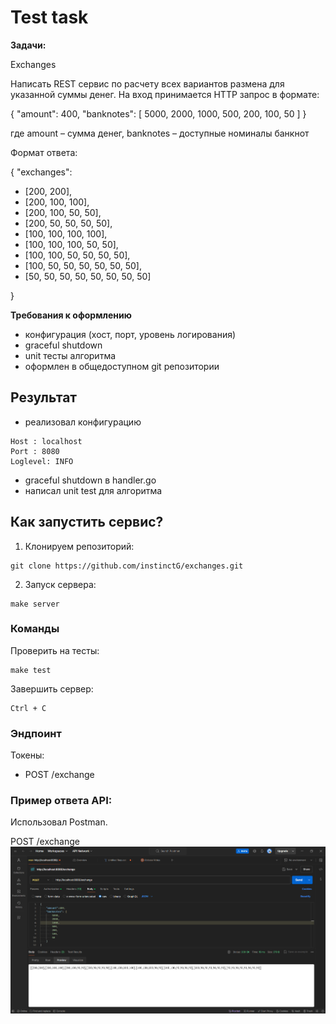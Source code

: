 # Test task 


**Задачи:**

Exchanges

Написать REST сервис по расчету всех вариантов размена для указанной суммы денег. На вход принимается HTTP запрос в формате:

{
"amount": 400,
"banknotes": [
5000,
2000,
1000,
500,
200,
100,
50
]
}

где amount – сумма денег, banknotes – доступные номиналы банкнот


Формат ответа:

{
"exchanges": 
- [200, 200],
- [200, 100, 100],
- [200, 100, 50, 50],
- [200, 50, 50, 50, 50],
- [100, 100, 100, 100],
- [100, 100, 100, 50, 50],
- [100, 100, 50, 50, 50, 50],
- [100, 50, 50, 50, 50, 50, 50],
- [50, 50, 50, 50, 50, 50, 50, 50]

}

**Требования к оформлению**
- конфигурация (хост, порт, уровень логирования)
- graceful shutdown
- unit тесты алгоритма
- оформлен в общедоступном git репозитории


## Результат

- реализовал конфигурацию
```
Host : localhost
Port : 8080
Loglevel: INFO
```
- graceful shutdown в handler.go
- написал unit test для алгоритма

## Как запустить сервис?

1. Клонируем репозиторий:
```
git clone https://github.com/instinctG/exchanges.git
```
2. Запуск сервера:

```
make server
```

### Команды
 Проверить на тесты:
```
make test
```

Завершить сервер:
```
Ctrl + C
```

### Эндпоинт

Токены:

- POST /exchange

### Пример ответa API:

Использовал Postman.

POST   /exchange
![img.png](img.png)